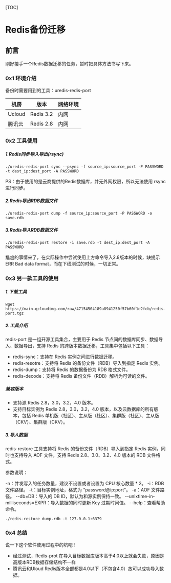 [TOC]
# Redis备份迁移

## 前言

刚好接手一个Redis数据迁移的任务，暂时把具体方法书写下来。


### 0x1 环境介绍

备份时需要用到的工具：uredis-redis-port


机房 | 版本 | 网络环境
---|---|---
Ucloud | Redis 3.2 | 内网
腾讯云 | Redis 2.8 | 内网

### 0x2 工具使用

##### 1.Redis同步导入导出(rsync)
```
./uredis-redis-port sync --psync -f source_ip:source_port -P PASSWORD -t dest_ip:dest_port -A PASSWORD
```

PS：由于使用的是云商提供的Redis数据库，并无外网权限，所以无法使用 rsync 进行同步。

##### 2.Redis导出RDB数据文件
```
./uredis-redis-port dump -f source_ip:source_port -P PASSWORD -o save.rdb
```
##### 3.Redis导入RDB数据文件
```
./uredis-redis-port restore -i save.rdb -t dest_ip:dest_port -A PASSWORD
```
尴尬的事情来了，在实际操作中尝试使用上方命令导入2.8版本的时候，缺提示 ERR Bad data format，而在下线测试的时候，一切正常。
### 0x3 另一款工具的使用
##### 1.下载工具
```
wget https://main.qcloudimg.com/raw/47154504189a8941250f57b60f1e2fcb/redis-port.tgz
```
##### 2.工具介绍
redis-port 是一组开源工具集合，主要用于 Redis 节点间的数据库同步、数据导入、数据导出，支持 Redis 的跨版本数据迁移，工具集中包括以下工具：

- redis-sync：支持在 Redis 实例之间进行数据迁移。
- redis-resotre：支持将 Redis 的备份文件（RDB）导入到指定 Redis 实例。
- redis-dump：支持将 Redis 的数据备份为 RDB 格式文件。
- redis-decode：支持将 Redis 备份文件（RDB）解析为可读的文件。

##### 兼容版本
- 支持源 Redis 2.8，3.0，3.2，4.0 版本。
- 支持目标实例为 Redis 2.8，3.0，3.2，4.0 版本，以及云数据库的所有版本，包括 Redis
单机版（社区）、主从版（社区）、集群版（社区）、主从版（CKV）、集群版（CKV）。

##### 3.导入数据
redis-restore 工具支持将 Redis 的备份文件（RDB）导入到指定 Redis 实例，同时也支持导入 AOF 文件，支持 Redis 2.8、3.0、3.2、4.0 版本的 RDB 文件格式。

参数说明：

-n：并发写入的任务数量，建议不设置或者设置为 CPU 核心数量 * 2。
-i：RDB 文件路径。
-t：目标实例地址，格式为 "password@ip:port"。
-a：AOF 文件路径。
--db=DB：导入的 DB ID，默认为和源实例保持一致。
--unixtime-in-milliseconds=EXPR：导入数据的同时更新 Key 过期时间值。
--help：查看帮助命令。
```
./redis-restore dump.rdb -t 127.0.0.1:6379
```

### 0x4 总结

说一下这个软件使用过程中的坑吧！
- 经过测试，Redis-prot 在导入目标数据库版本高于4.0以上就会失败，原因是高版本RDB数据存储结构不一样
- 腾讯云和Uloud Redis版本全部都是4.0以下（不包含4.0）故可以成功导入数据。